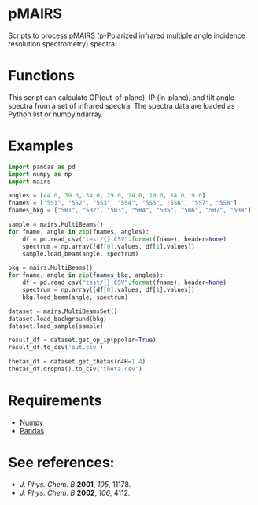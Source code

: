 # pMAIRS
Scripts to process pMAIRS (p-Polarized infrared multiple angle incidence resolution spectrometry) spectra.

# Functions
This script can calculate OP(out-of-plane), IP (in-plane), and tilt angle spectra from a set of infrared spectra.
The spectra data are loaded as Python list or numpy.ndarray.

# Examples
```python
import pandas as pd
import numpy as np
import mairs

angles = [44.0, 39.0, 34.0, 29.0, 24.0, 19.0, 14.0, 9.0]
fnames = ["5S1", "5S2", "5S3", "5S4", "5S5", "5S6", "5S7", "5S8"]
fnames_bkg = ["5B1", "5B2", "5B3", "5B4", "5B5", "5B6", "5B7", "5B8"]

sample = mairs.MultiBeams()
for fname, angle in zip(fnames, angles):
    df = pd.read_csv("test/{}.CSV".format(fname), header=None)
    spectrum = np.array([df[0].values, df[1].values])
    sample.load_beam(angle, spectrum)

bkg = mairs.MultiBeams()
for fname, angle in zip(fnames_bkg, angles):
    df = pd.read_csv("test/{}.CSV".format(fname), header=None)
    spectrum = np.array([df[0].values, df[1].values])
    bkg.load_beam(angle, spectrum)

dataset = mairs.MultiBeamsSet()
dataset.load_background(bkg)
dataset.load_sample(sample)

result_df = dataset.get_op_ip(ppolar=True)
result_df.to_csv('out.csv')

thetas_df = dataset.get_thetas(n4H=1.4)
thetas_df.dropna().to_csv('theta.csv')
```

# Requirements
- [Numpy](https://numpy.org/)
- [Pandas](https://pandas.pydata.org/)

# See references:
- _J. Phys. Chem. B_ **2001**, _105_, 11178.
- _J. Phys. Chem. B_ **2002**, _106_, 4112.
